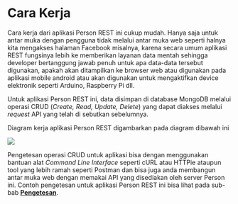 # Cara Kerja

Cara kerja dari aplikasi Person REST ini cukup mudah. Hanya saja untuk antar muka dengan pengguna tidak melalui antar muka web seperti halnya kita mengakses halaman Facebook misalnya, karena secara umum aplikasi REST fungsinya lebih ke memberikan layanan data mentah sehingga developer bertanggung jawab penuh untuk apa data-data tersebut digunakan, apakah akan ditampilkan ke browser web atau digunakan pada aplikasi mobile android atau akan digunakan untuk mengaktifkan device elektronik seperti Arduino, Raspberry Pi dll.  

Untuk aplikasi Person REST ini, data disimpan di database MongoDB melalui operasi CRUD (*Create, Read, Update, Delete*) yang dapat diakses melalui *request* API yang telah di sebutkan sebelumnya.

Diagram kerja aplikasi Person REST digambarkan pada diagram dibawah ini


![](https://raw.githubusercontent.com/junwatu/pengenalan-nodejs-gitbook/develop/images/persons-rest-diagram.png)



Pengetesan operasi CRUD untuk aplikasi bisa dengan menggunakan bantuan alat *Command Line Interface* seperti cURL atau HTTPie ataupun tool yang lebih ramah seperti Postman dan bisa juga anda membangun antar muka web dengan memakai API yang disediakan oleh server Person ini. Contoh pengetesan untuk aplikasi Person REST ini bisa lihat pada sub-bab [**Pengetesan**](./testing.md).